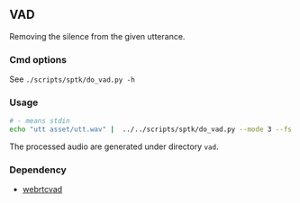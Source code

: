 ## VAD

Removing the silence from the given utterance.

### Cmd options

See `./scripts/sptk/do_vad.py -h`

### Usage

```bash
# - means stdin
echo "utt asset/utt.wav" |  ../../scripts/sptk/do_vad.py --mode 3 --fs 16000 - vad
```
The processed audio are generated under directory `vad`.

### Dependency

* [webrtcvad](https://github.com/wiseman/py-webrtcvad)
